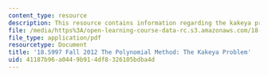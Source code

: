 ```yaml
---
content_type: resource
description: This resource contains information regarding the kakeya problem.
file: /media/https%3A/open-learning-course-data-rc.s3.amazonaws.com/18-s997-the-polynomial-method-fall-2012/41187b96a0449b914df8326105bdba4d_MIT18_S997F12_lec33.pdf
file_type: application/pdf
resourcetype: Document
title: '18.S997 Fall 2012 The Polynomial Method: The Kakeya Problem'
uid: 41187b96-a044-9b91-4df8-326105bdba4d
---
```

